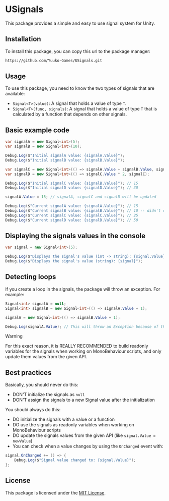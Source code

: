 # USignals

This package provides a simple and easy to use signal system for Unity.

## Installation

To install this package, you can copy this url to the package manager:

```txt
https://github.com/Yuuko-Games/USignals.git
```

## Usage

To use this package, you need to know the two types of signals that are available:

- `Signal<T>(value)`: A signal that holds a value of type `T`.
- `Signal<T>(func, signals)`: A signal that holds a value of type `T` that is calculated by a function that depends on other signals.

## Basic example code

```csharp
var signalA = new Signal<int>(5);
var signalB = new Signal<int>(10);

Debug.Log($"Initial signalA value: {signalA.Value}");
Debug.Log($"Initial signalB value: {signalB.Value}");

var signalC = new Signal<int>(() => signalA.Value + signalB.Value, signalA, signalB);
var signalD = new Signal<int>(() => signalC.Value * 2, signalC);

Debug.Log($"Initial signalC value: {signalB.Value}"); // 15
Debug.Log($"Initial signalD value: {signalD.Value}"); // 30

signalA.Value = 15; // signalA, signalC and signalD will be updated

Debug.Log($"Current signalA value: {signalA.Value}"); // 15
Debug.Log($"Current signalB value: {signalB.Value}"); // 10 -- didn't change
Debug.Log($"Current signalC value: {signalC.Value}"); // 25
Debug.Log($"Current signalD value: {signalD.Value}"); // 50
```

## Displaying the signals values in the console

```csharp
var signal = new Signal<int>(5);

Debug.Log($"Displays the signal's value (int -> string): {signal.Value}");
Debug.Log($"Displays the signal's value (string): {signal}");
```

## Detecting loops

If you create a loop in the signals, the package will throw an exception. For example:

```csharp
Signal<int> signalA = null;
Signal<int> signalB = new Signal<int>(() => signalA.Value + 1);

signalA = new Signal<int>(() => signalB.Value + 1);

Debug.Log(signalA.Value); // This will throw an Exception because of the circular reference
```

> [!WARNING]  
> For this exact reason, it is REALLY RECOMMENDED to build readonly variables for the signals when working on MonoBehaviour scripts, and only update them values from the given API.

## Best practices

Basically, you should never do this:

- DON'T initialize the signals as `null`
- DON'T assign the signals to a new Signal value after the initialization

You should always do this:

- DO initialize the signals with a value or a function
- DO use the signals as readonly variables when working on MonoBehaviour scripts
- DO update the signals values from the given API (like `signal.Value = newValue`)
- You can check when a value changes by using the `OnChanged` event with:

```csharp
signal.OnChanged += () => {
    Debug.Log($"Signal value changed to: {signal.Value}");
};
```

## License

This package is licensed under the [MIT License](LICENSE).
